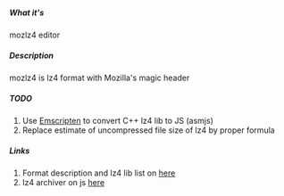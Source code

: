##### What it's
mozlz4 editor

##### Description

mozlz4 is lz4 format with Mozilla's magic header

##### TODO
1. Use [Emscripten](http://kripken.github.io/emscripten-site/)
to convert C++ lz4 lib to JS (asmjs)
2. Replace estimate of uncompressed file size of lz4
by proper formula

##### Links
1. Format description and lz4 lib list on [here](https://github.com/lz4/lz4)  
2. lz4 archiver on js [here](https://github.com/pierrec/node-lz4)
